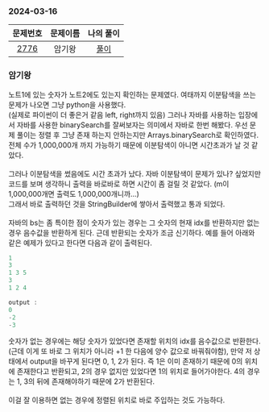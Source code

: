 ### 2024-03-16
|                    문제번호                     |  문제이름  | 나의 풀이  |
|:-------------------------------------------:|:------:|:------:|
| [2776](https://www.acmicpc.net/problem/2776) | 암기왕 | [풀이](https://github.com/Kminwo-o/BaekJoon-Algorithm/blob/main/%EB%B0%B1%EC%A4%80/Silver/2776.%E2%80%85%EC%95%94%EA%B8%B0%EC%99%95/%EC%95%94%EA%B8%B0%EC%99%95.java) |

### 암기왕
노트1에 있는 숫자가 노트2에도 있는지 확인하는 문제였다. 여태까지 이분탐색을 쓰는 문제가 나오면 그냥 python을 사용했다. <br>
(실제로 파이썬이 더 좋은거 같음 left, right까지 있음) 그러나 자바를 사용하는 입장에서 자바를 사용한 binarySearch를 잘써보자는 의미에서 자바로 한번 해봤다. 우선 문제 풀이는 정렬 후 그냥 존재 하는지 안하는지만 Arrays.binarySearch로 확인하였다. 전체 수가 1,000,000개 까지 가능하기 때문에 이분탐색이 아니면 시간초과가 날 것 같았다. <br>
<br>
그러나 이분탐색을 썼음에도 시간 초과가 났다. 자바 이분탐색이 문제가 있나? 싶었지만 코드를 보며 생각하니 출력을 바로바로 하면 시간이 좀 걸릴 것 같았다. (m이 1,000,000개면 출력도 1,000,000개니까...)<br>
그래서 바로 출력하던 것을 StringBuilder에 쌓아서 출력했고 통과 되었다.<br>
<br>
자바의 bs는 좀 특이한 점이 숫자가 있는 경우는 그 숫자의 현재 idx를 반환하지만 없는 경우 음수값을 반환하게 된다. 근데 반환되는 숫자가 조금 신기하다. 예를 들어 아래와 같은 예제가 있다고 한다면 다음과 같이 출력된다.
```java
1
3
1 3 5
3
1 2 4

output :
0
-2
-3
```
숫자가 없는 경우에는 해당 숫자가 있었다면 존재할 위치의 idx를 음수값으로 반환한다. (근데 이게 또 바로 그 위치가 아니라 +1 한 다음에 양수 값으로 바꿔줘야함), 만약 저 상태에서 output을 바꾸게 된다면 0, 1, 2가 된다. 즉 1은 이미 존재하기 때문에 0의 위치에 존재한다고 반환되고, 2의 경우 없지만 있었다면 1의 위치로 들어가야한다. 4의 경우는 1, 3의 뒤에 존재해야하기 때문에 2가 반환된다. <br>
<br>
이걸 잘 이용하면 없는 경우에 정렬된 위치로 바로 주입하는 것도 가능하다.